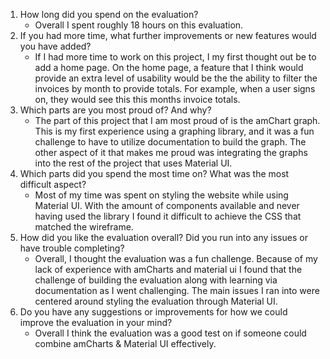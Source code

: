 1. How long did you spend on the evaluation?
	- Overall I spent roughly 18 hours on this evaluation.
2. If you had more time, what further improvements or new features would you have added?
   - If I had more time to work on this project, I my first thought out be to add a home page. On the home page, a feature that I think would provide an extra level of usability would be the the ability to filter the invoices by month to provide totals. For example, when a user signs on, they would see this this months invoice totals.
3. Which parts are you most proud of? And why?
   - The part of this project that I am most proud of is the amChart graph. This is my first experience using a graphing library, and it was a fun challenge to have to utilize documentation to build the graph. The other aspect of it that makes me proud was integrating the graphs into the rest of the project that uses Material UI.
4. Which parts did you spend the most time on? What was the most difficult aspect?
   - Most of my time was spent on styling the website while using Material UI. With the amount of components available and never having used the library I found it difficult to achieve the CSS that matched the wireframe.
5. How did you like the evaluation overall? Did you run into any issues or have trouble completing?
   - Overall, I thought the evaluation was a fun challenge. Because of my lack of experience with amCharts and material ui I found that the challenge of building the evaluation along with learning via documentation as I went challenging. The main issues I ran into were centered around styling the evaluation through Material UI.
6. Do you have any suggestions or improvements for how we could improve the evaluation in your mind?
   - Overall I think the evaluation was a good test on if someone could combine amCharts & Material UI effectively.